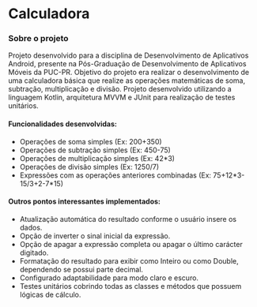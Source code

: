 # Calculadora

### Sobre o projeto

Projeto desenvolvido para a disciplina de Desenvolvimento de Aplicativos Android, presente na Pós-Graduação de Desenvolvimento de Aplicativos Móveis da PUC-PR.
Objetivo do projeto era realizar o desenvolvimento de uma calculadora básica que realize as operações matemáticas de soma, subtração, multiplicação e divisão.
Projeto desenvolvido utilizando a linguagem Kotlin, arquitetura MVVM e JUnit para realização de testes unitários.

#### Funcionalidades desenvolvidas:

- Operações de soma simples (Ex: 200+350)
- Operações de subtração simples (Ex: 450-75)
- Operações de multiplicação simples (Ex: 42*3)
- Operações de divisão simples (Ex: 1250/7)
- Expressões com as operações anteriores combinadas (Ex: 75+12\*3-15/3+2-7\*15)

#### Outros pontos interessantes implementados:

- Atualização automática do resultado conforme o usuário insere os dados.
- Opção de inverter o sinal inicial da expressão.
- Opção de apagar a expressão completa ou apagar o último carácter digitado.
- Formatação do resultado para exibir como Inteiro ou como Double, dependendo se possui parte decimal.
- Configurado adaptabilidade para modo claro e escuro.
- Testes unitários cobrindo todas as classes e métodos que possuem lógicas de cálculo.
